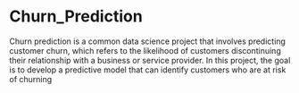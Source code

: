 # Churn_Prediction
Churn prediction is a common data science project that involves predicting customer churn, which refers to the likelihood of customers discontinuing their relationship with a business or service provider. In this project, the goal is to develop a predictive model that can identify customers who are at risk of churning
